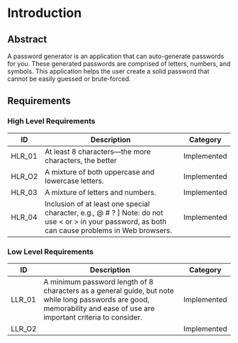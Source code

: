 # Introduction
## Abstract
A password generator is an application that can auto-generate passwords for you. These generated passwords are comprised of letters, numbers, and symbols. This application helps the user create a solid password that cannot be easily guessed or brute-forced.
## Requirements
### High Level Requirements
|**ID**|**Description**|**Category**|
| - | - | - |
|HLR_01|At least 8 characters—the more characters, the better|Implemented|
|HLR_O2|A mixture of both uppercase and lowercase letters.|Implemented|
|HLR_03|A mixture of letters and numbers.|Implemented|
|HLR_04|Inclusion of at least one special character, e.g., @ # ? ] Note: do not use < or > in your password, as both can cause problems in Web browsers.|Implemented|
### Low Level Requirements
|**ID**|**Description**|**Category**|
| - | - | - |
|LLR_01|A minimum password length of 8 characters as a general guide, but note while long passwords are good, memorability and ease of use are important criteria to consider. |Implemented|
|LLR_O2| |Implemented|

